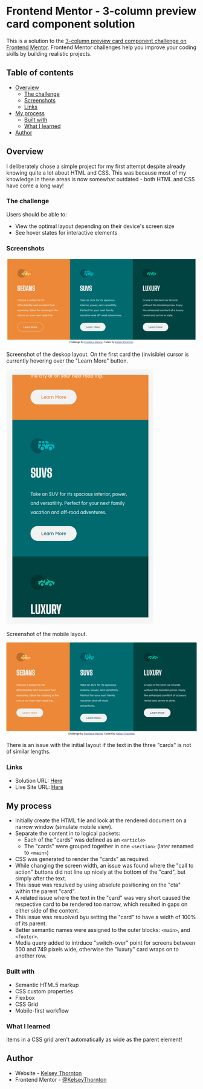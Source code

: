 # Frontend Mentor - 3-column preview card component solution

This is a solution to the [3-column preview card component challenge on Frontend Mentor](https://www.frontendmentor.io/challenges/3column-preview-card-component-pH92eAR2-). Frontend Mentor challenges help you improve your coding skills by building realistic projects.

## Table of contents

- [Overview](#overview)
  - [The challenge](#the-challenge)
  - [Screenshots](#screenshots)
  - [Links](#links)
- [My process](#my-process)
  - [Built with](#built-with)
  - [What I learned](#what-i-learned)
- [Author](#author)

## Overview

I deliberately chose a simple project for my first attempt despite already knowing quite a lot about HTML and CSS. This was because most of my knowledge in these areas is now somewhat outdated - both HTML and CSS have come a long way!

### The challenge

Users should be able to:

- View the optimal layout depending on their device's screen size
- See hover states for interactive elements

### Screenshots

![](./images/desktop.png)

Screenshot of the deskop layout. On the first card the (invisible) cursor is currently hovering over the "Learn More" button.

![](./images/mobile.png)

Screenshot of the mobile layout.

![](./images/issue.png)

There is an issue with the initial layout if the text in the three "cards" is not of similar lengths.

### Links

- Solution URL: [Here](https://github.com/KelseyThornton/3-column-preview-card-component-main)
- Live Site URL: [Here](https://kelseythornton.github.io/3-column-preview-card-component-main/)

## My process

- Initially create the HTML file and look at the rendered document on a narrow window (simulate mobile view).
- Separate the content in to logical packets:
  - Each of the "cards" was defined as an `<article>`
  - The "cards" were grouped together in one `<section>` (later renamed to `<main>`)
- CSS was generated to render the "cards" as required.
- While changing the screen width, an issue was found where the "call to action" buttons did not line up nicely at the bottom of the "card", but simply after the text.
- This issue was resulved by using absolute positioning on the "cta" within the parent "card".
- A related issue where the text in the "card" was very short caused the respective card to be rendered too narrow, which resulted in gaps on either side of the content.
- This issue was resuolved byu setting the "card" to have a width of 100% of its parent.
- Better semantic names were assigned to the outer blocks: `<main>`, and `<footer>`.
- Media query added to intrduce "switch-over" point for screens between 500 and 749 pixels wide, otherwise the "luxury" card wraps on to another row.

### Built with

- Semantic HTML5 markup
- CSS custom properties
- Flexbox
- CSS Grid
- Mobile-first workflow
  <!-- - [React](https://reactjs.org/) - JS library -->
  <!-- - [Next.js](https://nextjs.org/) - React framework -->
  <!-- - [Styled Components](https://styled-components.com/) - For styles -->

### What I learned

items in a CSS grid aren't automatically as wide as the parent element!

## Author

- Website - [Kelsey Thornton](https://www.your-site.com)
- Frontend Mentor - [@KelseyThornton](https://www.frontendmentor.io/profile/KelseyThornton)

